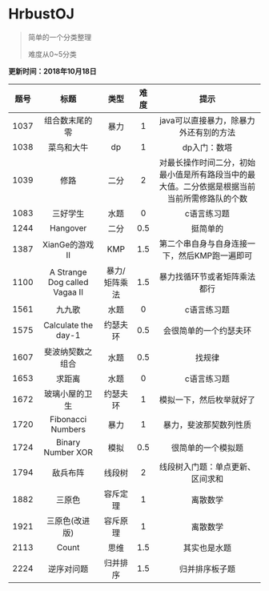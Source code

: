 # HrbustOJ

>简单的一个分类整理
>
>难度从0~5分类

**更新时间：2018年10月18日**


|题号|标题|类型|难度|提示|
|:---:|:---:|:----:|:---:|:---:|
|1037|组合数末尾的零|暴力|1|java可以直接暴力，除暴力外还有别的方法|
|1038|菜鸟和大牛|dp|1|dp入门：数塔|
|1039|修路|二分|2|对最长操作时间二分，初始最小值是所有路段当中的最大值。二分依据是根据当前当前所需修路队的个数|
|1083|三好学生|水题|0|c语言练习题|
|1244|Hangover|二分|0.5|挺简单的|
|1387|XianGe的游戏II|KMP|1.5|第二个串自身与自身连接一下，然后KMP跑一遍即可|
|1100|A Strange Dog called Vagaa II|暴力/矩阵乘法|1.5|暴力找循环节或者矩阵乘法都行|
|1561|九九歌|水题|0|c语言练习题|
|1575|Calculate the day-1|约瑟夫环|0.5|会很简单的一个约瑟夫环|
|1607|斐波纳契数之组合|水题|0.5|找规律|
|1653|求距离|水题|0|c语言练习题|
|1672|玻璃小屋的卫生|约瑟夫环|1|模拟一下，然后枚举就好了|
|1720|Fibonacci Numbers|暴力|1|暴力，斐波那契数列性质|
|1724|Binary Number XOR|模拟|0.5|很简单的一个模拟题|
|1794|敌兵布阵|线段树|2|线段树入门题：单点更新、区间求和|
|1882|三原色|容斥定理|1|离散数学|
|1921|三原色(改进版)|容斥原理|1|离散数学|
|2113|Count|思维|1.5|其实也是水题|
|2224|逆序对问题|归并排序|1.5|归并排序板子题|